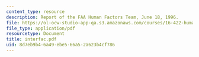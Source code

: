 ```yaml
---
content_type: resource
description: Report of the FAA Human Factors Team, June 18, 1996.
file: https://ol-ocw-studio-app-qa.s3.amazonaws.com/courses/16-422-human-supervisory-control-of-automated-systems-spring-2004/8d7eb9b46a49ebe566a52a623b4cf786_interfac.pdf
file_type: application/pdf
resourcetype: Document
title: interfac.pdf
uid: 8d7eb9b4-6a49-ebe5-66a5-2a623b4cf786
---
```

